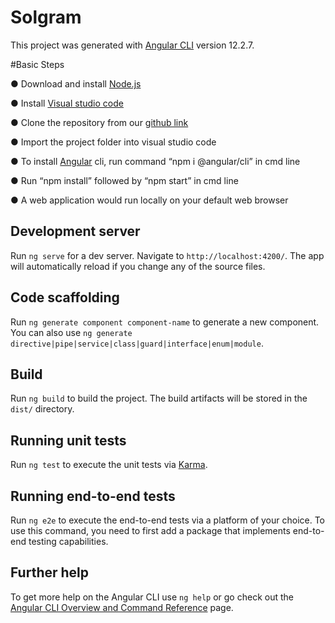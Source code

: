 # Solgram

This project was generated with [Angular CLI](https://github.com/angular/angular-cli) version 12.2.7.

#Basic Steps

● Download and install [Node.js](https://nodejs.org/en/download/)

● Install [Visual studio code](https://code.visualstudio.com/download)

● Clone the repository from our [github link](https://github.com/rohit-padwal/solGram)

● Import the project folder into visual studio code

● To install [Angular](https://angular.io/guide/setup-local) cli, run command “npm i @angular/cli” in cmd line

● Run “npm install” followed by “npm start” in cmd line

● A web application would run locally on your default web browser

## Development server

Run `ng serve` for a dev server. Navigate to `http://localhost:4200/`. The app will automatically reload if you change any of the source files.

## Code scaffolding

Run `ng generate component component-name` to generate a new component. You can also use `ng generate directive|pipe|service|class|guard|interface|enum|module`.

## Build

Run `ng build` to build the project. The build artifacts will be stored in the `dist/` directory.

## Running unit tests

Run `ng test` to execute the unit tests via [Karma](https://karma-runner.github.io).

## Running end-to-end tests

Run `ng e2e` to execute the end-to-end tests via a platform of your choice. To use this command, you need to first add a package that implements end-to-end testing capabilities.

## Further help

To get more help on the Angular CLI use `ng help` or go check out the [Angular CLI Overview and Command Reference](https://angular.io/cli) page.
